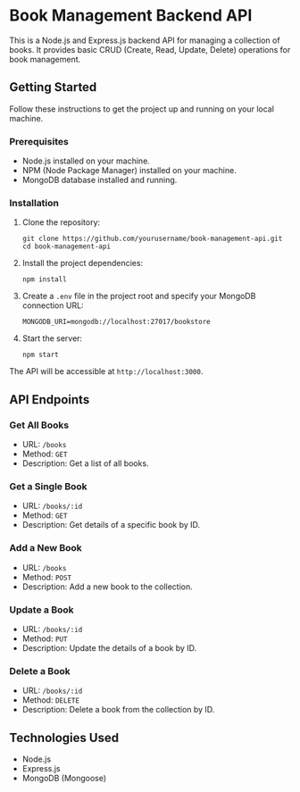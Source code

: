 # Book Management Backend API

This is a Node.js and Express.js backend API for managing a collection of books. It provides basic CRUD (Create, Read, Update, Delete) operations for book management. 

## Getting Started

Follow these instructions to get the project up and running on your local machine.

### Prerequisites

- Node.js installed on your machine.
- NPM (Node Package Manager) installed on your machine.
- MongoDB database installed and running.

### Installation

1. Clone the repository:

   ```shell
   git clone https://github.com/yourusername/book-management-api.git
   cd book-management-api
   ```

2. Install the project dependencies:

   ```shell
   npm install
   ```

3. Create a `.env` file in the project root and specify your MongoDB connection URL:

   ```shell
   MONGODB_URI=mongodb://localhost:27017/bookstore
   ```

4. Start the server:

   ```shell
   npm start
   ```

The API will be accessible at `http://localhost:3000`.

## API Endpoints

### Get All Books

- URL: `/books`
- Method: `GET`
- Description: Get a list of all books.

### Get a Single Book

- URL: `/books/:id`
- Method: `GET`
- Description: Get details of a specific book by ID.

### Add a New Book

- URL: `/books`
- Method: `POST`
- Description: Add a new book to the collection.

### Update a Book

- URL: `/books/:id`
- Method: `PUT`
- Description: Update the details of a book by ID.

### Delete a Book

- URL: `/books/:id`
- Method: `DELETE`
- Description: Delete a book from the collection by ID.

## Technologies Used

- Node.js
- Express.js
- MongoDB (Mongoose)
